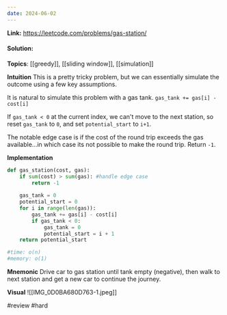 ```yaml
---
date: 2024-06-02
---
```

**Link:** https://leetcode.com/problems/gas-station/
#### Solution:

**Topics**: [[greedy]], [[sliding window]], [[simulation]]

**Intuition**
This is a pretty tricky problem, but we can essentially simulate the outcome using a few key assumptions. 

It is natural to simulate this problem with a gas tank. `gas_tank += gas[i] - cost[i] `

If `gas_tank < 0` at the current index, we can't move to the next station, so reset `gas_tank` to `0`, and set `potential_start` to `i+1`. 

The notable edge case is if the cost of the round trip exceeds the gas available...in which case its not possible to make the round trip. Return `-1`.

**Implementation**
```python
def gas_station(cost, gas):
	if sum(cost) > sum(gas): #handle edge case
		return -1
		
	gas_tank = 0
	potential_start = 0
	for i in range(len(gas)):
		gas_tank += gas[i] - cost[i]
		if gas_tank < 0:
			gas_tank = 0
			potential_start = i + 1
	return potential_start

#time: o(n)
#memory: o(1)
```

**Mnemonic**
Drive car to gas station until tank empty (negative), then walk to next station and get a new car to continue the journey.

**Visual** 
![[IMG_0D0BA680D763-1.jpeg]]

#review 
#hard 



